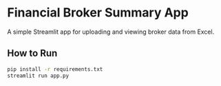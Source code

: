 # Financial Broker Summary App

A simple Streamlit app for uploading and viewing broker data from Excel.

## How to Run

```bash
pip install -r requirements.txt
streamlit run app.py
